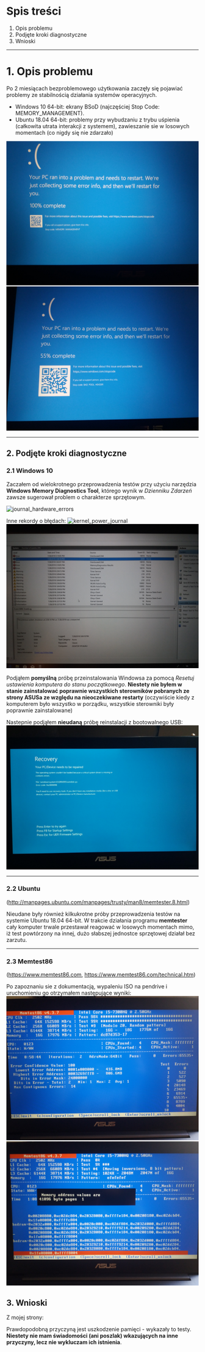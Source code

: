 # Spis treści
1. Opis problemu
2. Podjęte kroki diagnostyczne
3. Wnioski

---

# 1. Opis problemu

Po 2 miesiącach bezproblemowego użytkowania zaczęły się pojawiać problemy ze stabilnością działania systemów operacyjnych.

* Windows 10 64-bit: ekrany BSoD (najczęściej  Stop Code: MEMORY_MANAGEMENT).
* Ubuntu 18.04 64-bit: problemy przy wybudzaniu z trybu uśpienia (całkowita utrata interakcji z systemem), zawieszanie sie w losowych momentach (co nigdy się nie zdarzało)

![memory_management_bsod](screenshots/memory_management_bsod.jpg)
![bad_pool_bsod](screenshots/bad_pool_bsod.jpg)

---

## 2. Podjęte kroki diagnostyczne

### 2.1 Windows 10

Zaczałem od wielokrotnego przeprowadzenia testów przy użyciu narzędzia **Windows Memory Diagnostics Tool**, którego wynik w _Dzienniku Zdarzeń_ zawsze sugerował problem o charakterze sprzętowym.

![journal_hardware_errors](screenshots/journal_hardware_errors.jpg)

Inne rekordy o błędach:
![kernel_power_journal](screenshots/kernel_power_journal.jpg)
![unexpected_shutdown_journal](screenshots/unexpected_shutdown_journal.jpg)

Podjąłem **pomyślną** próbę przeinstalowania Windowsa za pomocą _Resetuj ustawienia komputera do stanu początkowego_.
**Niestety nie byłem w stanie zainstalować poprawnie wszystkich sterowników pobranych ze strony ASUSa ze względu na nieoczekiwane restarty** (oczywiście kiedy z komputerem było wszystko w porządku, wszystkie sterowniki były poprawnie zainstalowane)

Nastepnie podjąłem **nieudaną** próbę reinstalacji z bootowalnego USB:
![recovery_ramdisk_error](screenshots/recovery_ramdisk_error.jpg)                     

---

### 2.2 Ubuntu
(http://manpages.ubuntu.com/manpages/trusty/man8/memtester.8.html)

Nieudane były również kilkukrotne próby przeprowadzenia testów na systemie Ubuntu 18.04 64-bit.
W trakcie działania programu **memtester** cały komputer trwale przestawał reagować w losowych momentach mimo, iż test powtórzony na innej, dużo słabszej jednostce sprzętowej działał bez zarzutu.

---

### 2.3 Memtest86
(https://www.memtest86.com, https://www.memtest86.com/technical.htm)

Po zapoznaniu sie z dokumentacją, wypaleniu ISO na pendrive i uruchomieniu go otrzymałem następujące wyniki:
![memtest_full](screenshots/memtest_full.jpg)
![memtest_alternative](screenshots/memtest_alternative.jpg)

## 3. Wnioski

Z mojej strony:

Prawdopodobną przyczyną jest uszkodzenie pamięci - wykazały to testy.
**Niestety nie mam świadomości (ani poszlak) wkazujących na inne przyczyny, lecz nie wykluczam ich istnienia**.
